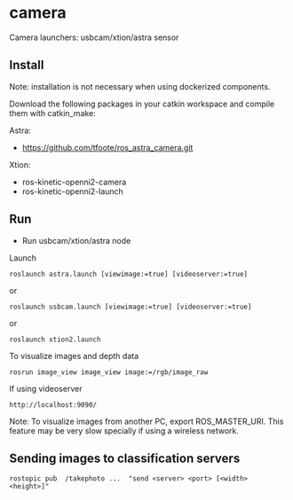 # camera #

Camera launchers: usbcam/xtion/astra sensor

## Install ##

Note: installation is not necessary when using dockerized components.

Download the following packages in your catkin workspace and compile them with catkin_make:

Astra:

* https://github.com/tfoote/ros_astra_camera.git

Xtion:

* ros-kinetic-openni2-camera
* ros-kinetic-openni2-launch



## Run ##

* Run usbcam/xtion/astra node

Launch

    roslaunch astra.launch [viewimage:=true] [videoserver:=true]

or

    roslaunch usbcam.launch [viewimage:=true] [videoserver:=true]

or

    roslaunch xtion2.launch


To visualize images and depth data

    rosrun image_view image_view image:=/rgb/image_raw

If using videoserver

    http://localhost:9090/

Note: To visualize images from another PC, export ROS_MASTER_URI. This feature may be very slow specially if using a wireless network.

## Sending images to classification servers 

    rostopic pub  /takephoto ...  "send <server> <port> [<width> <height>]"



